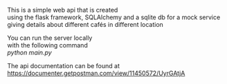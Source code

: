 This is a simple web api that is created <br>
using the flask framework, SQLAlchemy and a sqlite db
for a mock service giving details about
different cafés in different location

You can run the server locally <br>
with the following command <br>
_python main.py_


The api documentation can be found at
https://documenter.getpostman.com/view/11450572/UyrGAtjA
